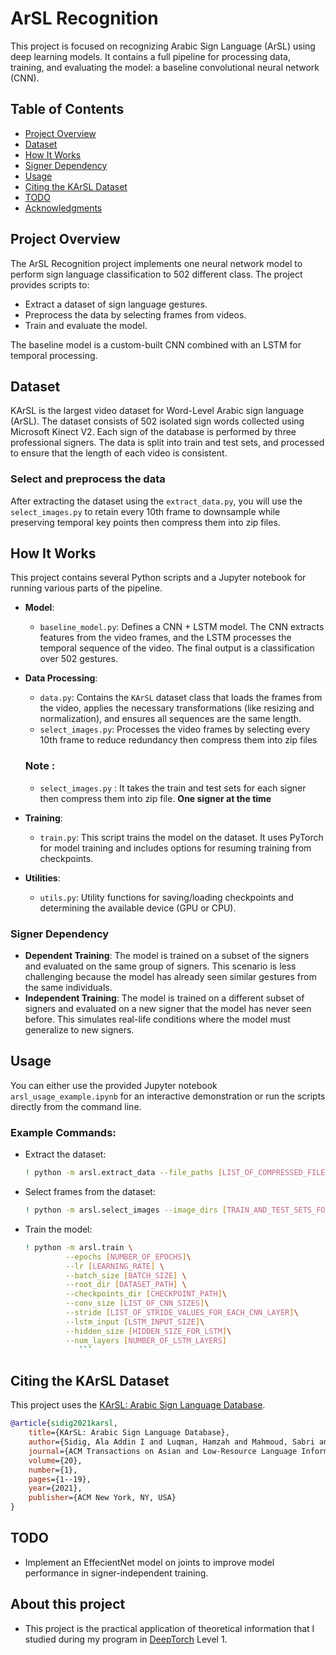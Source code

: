 # ArSL Recognition
This project is focused on recognizing Arabic Sign Language (ArSL) using deep learning models. It contains a full pipeline for processing data, training, and evaluating the model: a baseline convolutional neural network (CNN).

## Table of Contents

- [Project Overview](#project-overview)
- [Dataset](#dataset)
- [How It Works](#how-it-works)
- [Signer Dependency](#signer-dependency)
- [Usage](#usage)
- [Citing the KArSL Dataset](#citing-the-karsl-dataset)
- [TODO](#todo)
- [Acknowledgments](#acknowledgments)

## Project Overview

The ArSL Recognition project implements one neural network model to perform sign language classification to 502 different class. The project provides scripts to:
- Extract a dataset of sign language gestures.
- Preprocess the data by selecting frames from videos.
- Train and evaluate the model.

The baseline model is a custom-built CNN combined with an LSTM for temporal processing.

## Dataset

KArSL is the largest video dataset for Word-Level Arabic sign language (ArSL). The dataset consists of 502 isolated sign words collected using Microsoft Kinect V2. Each sign of the database is performed by three professional signers. The data is split into train and test sets, and processed to ensure that the length of each video is consistent.

### Select and preprocess the data

After extracting the dataset using the `extract_data.py`, you will use the `select_images.py` to retain every 10th frame to downsample while preserving temporal key points then compress them into zip files.


## How It Works

This project contains several Python scripts and a Jupyter notebook for running various parts of the pipeline.

- **Model**: 
  - `baseline_model.py`: Defines a CNN + LSTM model. The CNN extracts features from the video frames, and the LSTM processes the temporal sequence of the video. The final output is a classification over 502 gestures.

- **Data Processing**: 
  - `data.py`: Contains the `KArSL` dataset class that loads the frames from the video, applies the necessary transformations (like resizing and normalization), and ensures all sequences are the same length.
  - `select_images.py`: Processes the video frames by selecting every 10th frame to reduce redundancy then compress them into zip files 
  ### Note :
  - `select_images.py` : It takes the train and test sets for each signer then compress them into zip file. **One signer at the time**
- **Training**: 
  - `train.py`: This script trains the model on the dataset. It uses PyTorch for model training and includes options for resuming training from checkpoints.
  
- **Utilities**:
  - `utils.py`: Utility functions for saving/loading checkpoints and determining the available device (GPU or CPU).

### Signer Dependency
- **Dependent Training**: The model is trained on a subset of the signers and evaluated on the same group of signers. This scenario is less challenging because the model has already seen similar gestures from the same individuals.
- **Independent Training**: The model is trained on a different subset of signers and evaluated on a new signer that the model has never seen before. This simulates real-life conditions where the model must generalize to new signers.


## Usage

You can either use the provided Jupyter notebook `arsl_usage_example.ipynb` for an interactive demonstration or run the scripts directly from the command line.

### Example Commands:

- Extract the dataset:
    ```bash
    ! python -m arsl.extract_data --file_paths [LIST_OF_COMPRESSED_FILES] --extract_to [EXTRACT_PATH]
    ```

- Select frames from the dataset:
    ```bash
    ! python -m arsl.select_images --image_dirs [TRAIN_AND_TEST_SETS_FOR_SIGNER] --archive_name [ARCHIVE_NAME]
    ```

- Train the model:
    ```bash
    ! python -m arsl.train \
             --epochs [NUMBER_OF_EPOCHS]\
             --lr [LEARNING_RATE] \
             --batch_size [BATCH_SIZE] \
             --root_dir [DATASET_PATH] \
             --checkpoints_dir [CHECKPOINT_PATH]\
             --conv_size [LIST_OF_CNN_SIZES]\
             --stride [LIST_OF_STRIDE_VALUES_FOR_EACH_CNN_LAYER]\
             --lstm_input [LSTM_INPUT_SIZE]\
             --hidden_size [HIDDEN_SIZE_FOR_LSTM]\
             --num_layers [NUMBER_OF_LSTM_LAYERS]
                ```

## Citing the KArSL Dataset

This project uses the [KArSL: Arabic Sign Language Database](https://dl.acm.org/doi/10.1145/3423420#:~:text=Signs%20in%20KArSL%20database%20are,language%20recognition%20using%20this%20database).

```bibtex
@article{sidig2021karsl,  
    title={KArSL: Arabic Sign Language Database},  
    author={Sidig, Ala Addin I and Luqman, Hamzah and Mahmoud, Sabri and Mohandes, Mohamed},  
    journal={ACM Transactions on Asian and Low-Resource Language Information Processing (TALLIP)},  
    volume={20},  
    number={1},  
    pages={1--19},  
    year={2021},  
    publisher={ACM New York, NY, USA}  
}
```

## TODO

- Implement an EffecientNet model on joints to improve model performance in signer-independent training.

## About this project 
- This project is the practical application of theoretical information that I studied during my program in [DeepTorch](https://deep-torch.github.io/) Level 1.